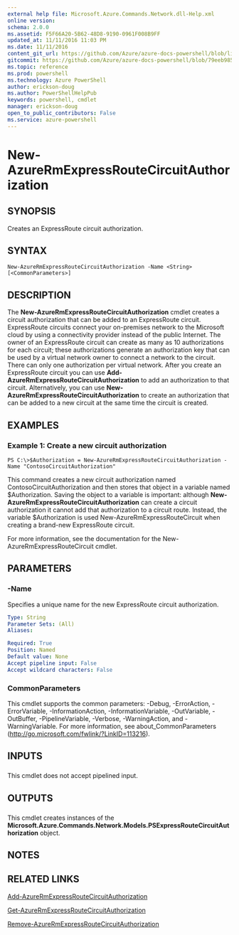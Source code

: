 ```yaml
---
external help file: Microsoft.Azure.Commands.Network.dll-Help.xml
online version: 
schema: 2.0.0
ms.assetid: F5F66A20-5B62-48D8-9190-0961F008B9FF
updated_at: 11/11/2016 11:03 PM
ms.date: 11/11/2016
content_git_url: https://github.com/Azure/azure-docs-powershell/blob/live/azureps-cmdlets-docs/ResourceManager/AzureRM.Network/v3.0.0/New-AzureRmExpressRouteCircuitAuthorization.md
gitcommit: https://github.com/Azure/azure-docs-powershell/blob/79eeb985ea480979357fb4695832a0c3d29a48bf/azureps-cmdlets-docs/ResourceManager/AzureRM.Network/v3.0.0/New-AzureRmExpressRouteCircuitAuthorization.md
ms.topic: reference
ms.prod: powershell
ms.technology: Azure PowerShell
author: erickson-doug
ms.author: PowerShellHelpPub
keywords: powershell, cmdlet
manager: erickson-doug
open_to_public_contributors: False
ms.service: azure-powershell
---
```


# New-AzureRmExpressRouteCircuitAuthorization

## SYNOPSIS
Creates an ExpressRoute circuit authorization.

## SYNTAX

```
New-AzureRmExpressRouteCircuitAuthorization -Name <String> [<CommonParameters>]
```

## DESCRIPTION
The **New-AzureRmExpressRouteCircuitAuthorization** cmdlet creates a circuit authorization that can be added to an ExpressRoute circuit.
ExpressRoute circuits connect your on-premises network to the Microsoft cloud by using a connectivity provider instead of the public Internet.
The owner of an ExpressRoute circuit can create as many as 10 authorizations for each circuit; these authorizations generate an authorization key that can be used by a virtual network owner to connect a network to the circuit.
There can only one authorization per virtual network.
After you create an ExpressRoute circuit you can use **Add-AzureRmExpressRouteCircuitAuthorization** to add an authorization to that circuit.
Alternatively, you can use **New-AzureRmExpressRouteCircuitAuthorization** to create an authorization that can be added to a new circuit at the same time the circuit is created.

## EXAMPLES

### Example 1: Create a new circuit authorization
```
PS C:\>$Authorization = New-AzureRmExpressRouteCircuitAuthorization -Name "ContosoCircuitAuthorization"
```

This command creates a new circuit authorization named ContosoCircuitAuthorization and then stores that object in a variable named $Authorization.
Saving the object to a variable is important: although **New-AzureRmExpressRouteCircuitAuthorization** can create a circuit authorization it cannot add that authorization to a circuit route.
Instead, the variable $Authorization is used New-AzureRmExpressRouteCircuit when creating a brand-new ExpressRoute circuit.

For more information, see the documentation for the New-AzureRmExpressRouteCircuit cmdlet.

## PARAMETERS

### -Name
Specifies a unique name for the new ExpressRoute circuit authorization.

```yaml
Type: String
Parameter Sets: (All)
Aliases: 

Required: True
Position: Named
Default value: None
Accept pipeline input: False
Accept wildcard characters: False
```

### CommonParameters
This cmdlet supports the common parameters: -Debug, -ErrorAction, -ErrorVariable, -InformationAction, -InformationVariable, -OutVariable, -OutBuffer, -PipelineVariable, -Verbose, -WarningAction, and -WarningVariable. For more information, see about_CommonParameters (http://go.microsoft.com/fwlink/?LinkID=113216).

## INPUTS

###  
This cmdlet does not accept pipelined input.

## OUTPUTS

###  
This cmdlet creates instances of the **Microsoft.Azure.Commands.Network.Models.PSExpressRouteCircuitAuthorization** object.

## NOTES

## RELATED LINKS

[Add-AzureRmExpressRouteCircuitAuthorization](xref:ResourceManager/AzureRM.Network/v3.0.0/Add-AzureRmExpressRouteCircuitAuthorization.md)

[Get-AzureRmExpressRouteCircuitAuthorization](xref:ResourceManager/AzureRM.Network/v3.0.0/Get-AzureRmExpressRouteCircuitAuthorization.md)

[Remove-AzureRmExpressRouteCircuitAuthorization](xref:ResourceManager/AzureRM.Network/v3.0.0/Remove-AzureRmExpressRouteCircuitAuthorization.md)


